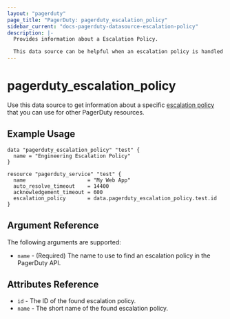 ```yaml
---
layout: "pagerduty"
page_title: "PagerDuty: pagerduty_escalation_policy"
sidebar_current: "docs-pagerduty-datasource-escalation-policy"
description: |-
  Provides information about a Escalation Policy.

  This data source can be helpful when an escalation policy is handled outside Terraform but you still want to reference it in other resources.
---
```


# pagerduty\_escalation_policy

Use this data source to get information about a specific [escalation policy][1] that you can use for other PagerDuty resources.

## Example Usage

```hcl
data "pagerduty_escalation_policy" "test" {
  name = "Engineering Escalation Policy"
}

resource "pagerduty_service" "test" {
  name                    = "My Web App"
  auto_resolve_timeout    = 14400
  acknowledgement_timeout = 600
  escalation_policy       = data.pagerduty_escalation_policy.test.id
}
```

## Argument Reference

The following arguments are supported:

* `name` - (Required) The name to use to find an escalation policy in the PagerDuty API.

## Attributes Reference
* `id` - The ID of the found escalation policy.
* `name` - The short name of the found escalation policy.

[1]: https://developer.pagerduty.com/api-reference/reference/REST/openapiv3.json/paths/~1escalation_policies/get
